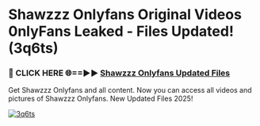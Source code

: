 # Shawzzz Onlyfans Original Videos 0nlyFans Leaked - Files Updated! (3q6ts)

<h3>🔴 CLICK HERE 🌐==►► <a href="https://tinyurl.com/2wckxsce" rel="nofollow">Shawzzz Onlyfans Updated Files</a></h3>

Get Shawzzz Onlyfans and all content. Now you can access all videos and pictures of Shawzzz Onlyfans. New Updated Files 2025!

[![3q6ts](https://i.imgur.com/AFduVYN.gif)](https://tinyurl.com/2wckxsce)
